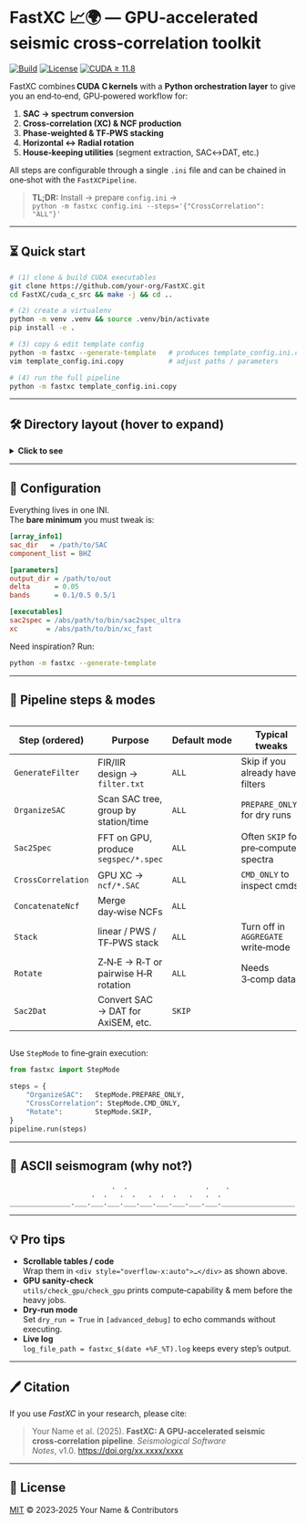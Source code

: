 # FastXC 📈🌍 — GPU‑accelerated seismic cross‑correlation toolkit
[![Build](https://img.shields.io/badge/build-passing-brightgreen?style=flat-square)](https://github.com/your-org/FastXC/actions)
[![License](https://img.shields.io/badge/license-MIT-blue.svg?style=flat-square)](LICENSE)
[![CUDA ≥ 11.8](https://img.shields.io/badge/CUDA-11.8%2B-green?style=flat-square)](https://developer.nvidia.com/cuda-toolkit)

FastXC combines **CUDA C kernels** with a **Python orchestration layer** to give you an
end‑to‑end, GPU‑powered workflow for:

1. **SAC → spectrum conversion**  
2. **Cross‑correlation (XC) & NCF production**  
3. **Phase‑weighted & TF‑PWS stacking**  
4. **Horizontal ↔ Radial rotation**  
5. **House‑keeping utilities** (segment extraction, SAC↔DAT, etc.)

All steps are configurable through a single `.ini` file and can be chained in one‑shot
with the `FastXCPipeline`.

> **TL;DR:** Install → prepare `config.ini` →  
> `python -m fastxc config.ini --steps='{"CrossCorrelation": "ALL"}'`

---

## ⏳ Quick start

```bash
# (1) clone & build CUDA executables
git clone https://github.com/your-org/FastXC.git
cd FastXC/cuda_c_src && make -j && cd ..

# (2) create a virtualenv
python -m venv .venv && source .venv/bin/activate
pip install -e .

# (3) copy & edit template config
python -m fastxc --generate-template   # produces template_config.ini.copy
vim template_config.ini.copy           # adjust paths / parameters

# (4) run the full pipeline
python -m fastxc template_config.ini.copy
```

---

## 🛠 Directory layout (hover to expand)

<details>
<summary><strong>Click to see</strong></summary>

```text
cuda_c_src/          # CUDA kernels (sac2spec, xc, rotate …) + Makefiles
fastxc/              # Python orchestrator
  ├── cmd_generator/ # create *.cmds.txt
  ├── cmd_deployer/  # dispatch cmds to GPUs / CPUs
  ├── list_generator/# build file‑lists fed to CUDA tools
  └── utils/         # helpers: config parser, design_filter, ...
utils/               # misc C helpers (check_gpu, extractSegments, …)
run.py               # minimal entry script example
```
</details>

---

## 📜 Configuration

Everything lives in one INI.  
The **bare minimum** you must tweak is:

```ini
[array_info1]
sac_dir   = /path/to/SAC
component_list = BHZ

[parameters]
output_dir = /path/to/out
delta      = 0.05
bands      = 0.1/0.5 0.5/1

[executables]
sac2spec = /abs/path/to/bin/sac2spec_ultra
xc       = /abs/path/to/bin/xc_fast
```

Need inspiration? Run:

```bash
python -m fastxc --generate-template
```

---

## 🚦 Pipeline steps & modes

<div style="overflow-x: auto">

| Step (ordered)          | Purpose                                 | Default mode | Typical tweaks |
|-------------------------|-----------------------------------------|-------------|----------------|
| `GenerateFilter`        | FIR/IIR design → `filter.txt`           | `ALL`       | Skip if you already have filters |
| `OrganizeSAC`           | Scan SAC tree, group by station/time    | `ALL`       | `PREPARE_ONLY` for dry runs |
| `Sac2Spec`              | FFT on GPU, produce `segspec/*.spec`    | `ALL`       | Often `SKIP` for pre‑computed spectra |
| `CrossCorrelation`      | GPU XC → `ncf/*.SAC`                    | `ALL`       | `CMD_ONLY` to inspect cmds |
| `ConcatenateNcf`        | Merge day‑wise NCFs                     | `ALL`       |                |
| `Stack`                 | linear / PWS / TF‑PWS stack             | `ALL`       | Turn off in `AGGREGATE` write‑mode |
| `Rotate`                | Z‑N‑E → R‑T or pairwise H‑R rotation    | `ALL`       | Needs 3‑comp data |
| `Sac2Dat`               | Convert SAC → DAT for AxiSEM, etc.      | `SKIP`      |                |

</div>

Use `StepMode` to fine‑grain execution:

```python
from fastxc import StepMode

steps = {
    "OrganizeSAC":   StepMode.PREPARE_ONLY,
    "CrossCorrelation": StepMode.CMD_ONLY,
    "Rotate":        StepMode.SKIP,
}
pipeline.run(steps)
```

---

## 🌊 ASCII seismogram (why not?)

```text
                         .  .                   .    .
                    .  .   .  .   .  .  .   .   .  .
_______________.___.___.___.___.___.___.___.___.___.__________________
```

---

## 💡 Pro tips

* **Scrollable tables / code**  
  Wrap them in `<div style="overflow-x:auto">…</div>` as shown above.
* **GPU sanity‑check**  
  `utils/check_gpu/check_gpu` prints compute‑capability & mem before the heavy jobs.
* **Dry‑run mode**  
  Set `dry_run = True` in `[advanced_debug]` to echo commands without executing.
* **Live log**  
  `log_file_path = fastxc_$(date +%F_%T).log` keeps every step’s output.

---

## 🖊 Citation

If you use *FastXC* in your research, please cite:

> Your Name et al. (2025). **FastXC: A GPU‑accelerated seismic cross‑correlation pipeline**. _Seismological Software Notes_, v1.0. https://doi.org/xx.xxxx/xxxx

---

## 📄 License

[MIT](LICENSE) © 2023‑2025 Your Name & Contributors
